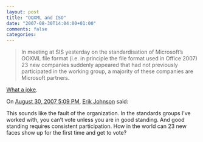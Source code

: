 ```yaml
---
layout: post
title: "OOXML and ISO"
date: "2007-08-30T14:04:00+01:00"
comments: false
categories: 
---
```


<blockquote>
<p>In meeting at SIS yesterday on the standardisation of Microsoft&#8217;s OOXML file format (i.e. in principle the file format used in Office 2007) 23 new companies suddenly appeared that had not previously participated in the working group, a majority of these companies are Microsoft partners.</p>
</blockquote>

<p><a href="http://ffii.se/pr/2007-08-27-se-ooxml-vote-en.html">What a joke</a>.</p>

<section class="comments">



<div class="comment" id="comment-1426">
On <a href="#comment-1426" title="Permalink to this comment">August 30, 2007  5:09 PM</a>, <a href="http://appside.blogspot.com" title="http://appside.blogspot.com" rel="nofollow">Erik Johnson</a>
said:
<p>This sounds like the fault of the organization.  In the standards groups I&#8217;ve worked with, you can&#8217;t vote unless you are in good standing.  And good standing requires consistent participation.  How in the world can 23 new faces show up for the first time and get to vote?</p>


</section>

